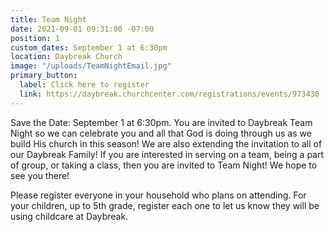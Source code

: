 ```yaml
---
title: Team Night
date: 2021-09-01 09:31:00 -07:00
position: 1
custom_dates: September 1 at 6:30pm
location: Daybreak Church
image: "/uploads/TeamNightEmail.jpg"
primary_button:
  label: Click here to register
  link: https://daybreak.churchcenter.com/registrations/events/973430
---
```


Save the Date: September 1 at 6:30pm. You are invited to Daybreak Team Night so we can celebrate you and all that God is doing through us as we build His church in this season! We are also extending the invitation to all of our Daybreak Family! If you are interested in serving on a team, being a part of group, or taking a class, then you are invited to Team Night! We hope to see you there!

Please register everyone in your household who plans on attending. For your children, up to 5th grade, register each one to let us know they will be using childcare at Daybreak. 
